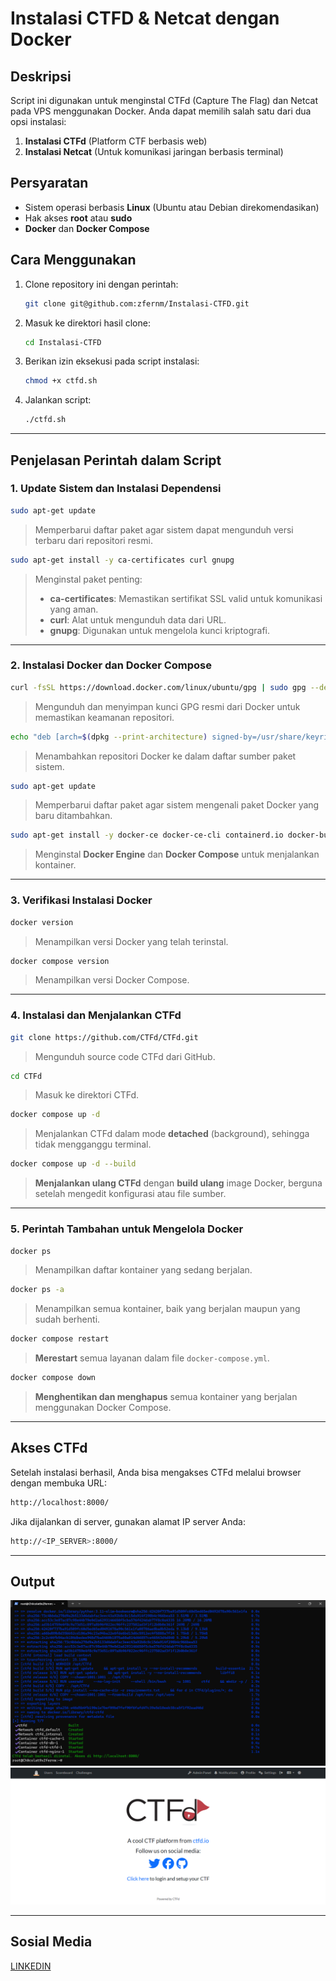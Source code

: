 # Instalasi CTFD & Netcat dengan Docker

## Deskripsi
Script ini digunakan untuk menginstal CTFd (Capture The Flag) dan Netcat pada VPS menggunakan Docker. Anda dapat memilih salah satu dari dua opsi instalasi:
1. **Instalasi CTFd** (Platform CTF berbasis web)
2. **Instalasi Netcat** (Untuk komunikasi jaringan berbasis terminal)

## Persyaratan
- Sistem operasi berbasis **Linux** (Ubuntu atau Debian direkomendasikan)
- Hak akses **root** atau **sudo**
- **Docker** dan **Docker Compose**

## Cara Menggunakan
1. Clone repository ini dengan perintah:
   ```bash
   git clone git@github.com:zfernm/Instalasi-CTFD.git
   ```
2. Masuk ke direktori hasil clone:
   ```bash
   cd Instalasi-CTFD
   ```
3. Berikan izin eksekusi pada script instalasi:
   ```bash
   chmod +x ctfd.sh
   ```
4. Jalankan script:
   ```bash
   ./ctfd.sh
   ```

---

## Penjelasan Perintah dalam Script

### **1. Update Sistem dan Instalasi Dependensi**
```bash
sudo apt-get update
```
> Memperbarui daftar paket agar sistem dapat mengunduh versi terbaru dari repositori resmi.

```bash
sudo apt-get install -y ca-certificates curl gnupg
```
> Menginstal paket penting:
> - **ca-certificates**: Memastikan sertifikat SSL valid untuk komunikasi yang aman.
> - **curl**: Alat untuk mengunduh data dari URL.
> - **gnupg**: Digunakan untuk mengelola kunci kriptografi.

---

### **2. Instalasi Docker dan Docker Compose**
```bash
curl -fsSL https://download.docker.com/linux/ubuntu/gpg | sudo gpg --dearmor -o /usr/share/keyrings/docker-archive-keyring.gpg
```
> Mengunduh dan menyimpan kunci GPG resmi dari Docker untuk memastikan keamanan repositori.

```bash
echo "deb [arch=$(dpkg --print-architecture) signed-by=/usr/share/keyrings/docker-archive-keyring.gpg] https://download.docker.com/linux/ubuntu $(lsb_release -cs) stable" | sudo tee /etc/apt/sources.list.d/docker.list > /dev/null
```
> Menambahkan repositori Docker ke dalam daftar sumber paket sistem.

```bash
sudo apt-get update
```
> Memperbarui daftar paket agar sistem mengenali paket Docker yang baru ditambahkan.

```bash
sudo apt-get install -y docker-ce docker-ce-cli containerd.io docker-buildx-plugin docker-compose-plugin
```
> Menginstal **Docker Engine** dan **Docker Compose** untuk menjalankan kontainer.

---

### **3. Verifikasi Instalasi Docker**
```bash
docker version
```
> Menampilkan versi Docker yang telah terinstal.

```bash
docker compose version
```
> Menampilkan versi Docker Compose.

---

### **4. Instalasi dan Menjalankan CTFd**
```bash
git clone https://github.com/CTFd/CTFd.git
```
> Mengunduh source code CTFd dari GitHub.

```bash
cd CTFd
```
> Masuk ke direktori CTFd.

```bash
docker compose up -d
```
> Menjalankan CTFd dalam mode **detached** (background), sehingga tidak mengganggu terminal.

```bash
docker compose up -d --build
```
> **Menjalankan ulang CTFd** dengan **build ulang** image Docker, berguna setelah mengedit konfigurasi atau file sumber.

---

### **5. Perintah Tambahan untuk Mengelola Docker**
```bash
docker ps
```
> Menampilkan daftar kontainer yang sedang berjalan.

```bash
docker ps -a
```
> Menampilkan semua kontainer, baik yang berjalan maupun yang sudah berhenti.

```bash
docker compose restart
```
> **Merestart** semua layanan dalam file `docker-compose.yml`.

```bash
docker compose down
```
> **Menghentikan dan menghapus** semua kontainer yang berjalan menggunakan Docker Compose.

---

## Akses CTFd
Setelah instalasi berhasil, Anda bisa mengakses CTFd melalui browser dengan membuka URL:
```bash
http://localhost:8000/
```
Jika dijalankan di server, gunakan alamat IP server Anda:
```bash
http://<IP_SERVER>:8000/
```

---

## Output


![Tampilan_Terminal_Instalasi_CTFD](<Tampilan_Terminal_Instalasi_CTFD.png>)
![Tampilan Browser_CTFD](<Tampilan Browser_CTFD.png>)


---

## Sosial Media
[LINKEDIN](https://www.linkedin.com/in/samuel-hamonangan-s-099604255/)
